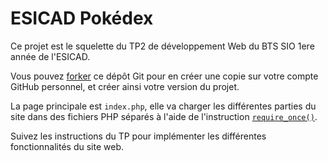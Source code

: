 # ESICAD Pokédex

Ce projet est le squelette du TP2 de développement Web du BTS SIO 1ere année de l'ESICAD.

Vous pouvez [forker](https://docs.github.com/fr/pull-requests/collaborating-with-pull-requests/working-with-forks/fork-a-repo) ce dépôt Git pour en créer une copie sur votre compte GitHub personnel, et créer ainsi votre version du projet.

La page principale est `index.php`, elle va charger les différentes parties du site dans des fichiers PHP séparés à l'aide de l'instruction [`require_once()`](https://www.php.net/manual/fr/function.require-once.php).

Suivez les instructions du TP pour implémenter les différentes fonctionnalités du site web.
